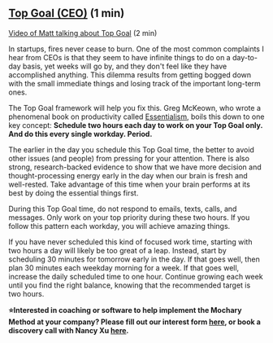 ## [Top Goal (CEO)](https://docs.google.com/document/d/1rWlx4P0Kpp4E8nFajcwDa4or_1EINv_ITTM-Ruo5XvQ/edit#) (1 min)

[Video of Matt talking about Top Goal](https://www.loom.com/share/ad69bd9f2100436f8940fa9d275d37b7) (2 min)

In startups, fires never cease to burn. One of the most common complaints I hear from CEOs is that they seem to have infinite things to do on a day-to-day basis, yet weeks will go by, and they don't feel like they have accomplished anything. This dilemma results from getting bogged down with the small immediate things and losing track of the important long-term ones.

The Top Goal framework will help you fix this. Greg McKeown, who wrote a phenomenal book on productivity called [Essentialism](https://smile.amazon.com/Essentialism-Disciplined-Pursuit-Greg-McKeown/dp/0804137382/ref=sr_1_1?ie=UTF8&qid=1479153913&sr=8-1&keywords=essentialism), boils this down to one key concept: **Schedule two hours each day to work on your Top Goal only. And do this every single workday. Period.**

The earlier in the day you schedule this Top Goal time, the better to avoid other issues (and people) from pressing for your attention. There is also strong, research-backed evidence to show that we have more decision and thought-processing energy early in the day when our brain is fresh and well-rested. Take advantage of this time when your brain performs at its best by doing the essential things first.

During this Top Goal time, do not respond to emails, texts, calls, and messages. Only work on your top priority during these two hours. If you follow this pattern each workday, you will achieve amazing things.

If you have never scheduled this kind of focused work time, starting with two hours a day will likely be too great of a leap. Instead, start by scheduling 30 minutes for tomorrow early in the day. If that goes well, then plan 30 minutes each weekday morning for a week. If that goes well, increase the daily scheduled time to one hour. Continue growing each week until you find the right balance, knowing that the recommended target is two hours.

**⭐Interested in coaching or software to help implement the Mochary Method at your company? Please fill out our interest form [here](https://mocharymethod.typeform.com/interest), or book a discovery call with Nancy Xu [here](https://calendly.com/nancy-mm/30).**
